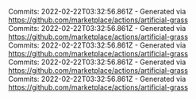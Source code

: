 Commits: 2022-02-22T03:32:56.861Z - Generated via https://github.com/marketplace/actions/artificial-grass
<br>
Commits: 2022-02-22T03:32:56.861Z - Generated via https://github.com/marketplace/actions/artificial-grass
<br>
Commits: 2022-02-22T03:32:56.861Z - Generated via https://github.com/marketplace/actions/artificial-grass
<br>
Commits: 2022-02-22T03:32:56.861Z - Generated via https://github.com/marketplace/actions/artificial-grass
<br>
Commits: 2022-02-22T03:32:56.861Z - Generated via https://github.com/marketplace/actions/artificial-grass
<br>
